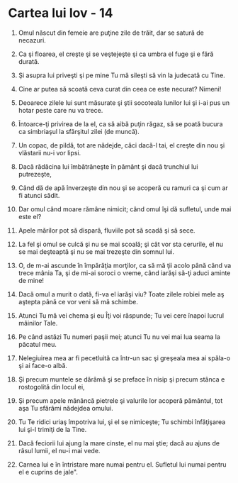 # Cartea lui Iov - 14

1. Omul născut din femeie are puţine zile de trăit, dar se satură de necazuri. 

2. Ca şi floarea, el creşte şi se veştejeşte şi ca umbra el fuge şi e fără durată. 

3. Şi asupra lui priveşti şi pe mine Tu mă sileşti să vin la judecată cu Tine. 

4. Cine ar putea să scoată ceva curat din ceea ce este necurat? Nimeni! 

5. Deoarece zilele lui sunt măsurate şi ştii socoteala lunilor lui şi i-ai pus un hotar peste care nu va trece. 

6. Întoarce-ţi privirea de la el, ca să aibă puţin răgaz, să se poată bucura ca simbriaşul la sfârşitul zilei (de muncă). 

7. Un copac, de pildă, tot are nădejde, căci dacă-l tai, el creşte din nou şi vlăstarii nu-i vor lipsi. 

8. Dacă rădăcina lui îmbătrâneşte în pământ şi dacă trunchiul lui putrezeşte, 

9. Când dă de apă înverzeşte din nou şi se acoperă cu ramuri ca şi cum ar fi atunci sădit. 

10. Dar omul când moare rămâne nimicit; când omul îşi dă sufletul, unde mai este el? 

11. Apele mărilor pot să dispară, fluviile pot să scadă şi să sece. 

12. La fel şi omul se culcă şi nu se mai scoală; şi cât vor sta cerurile, el nu se mai deşteaptă şi nu se mai trezeşte din somnul lui. 

13. O, de m-ai ascunde în împărăţia morţilor, ca să mă ţii acolo până când va trece mânia Ta, şi de mi-ai soroci o vreme, când iarăşi să-ţi aduci aminte de mine! 

14. Dacă omul a murit o dată, fi-va el iarăşi viu? Toate zilele robiei mele aş aştepta până ce vor veni să mă schimbe. 

15. Atunci Tu mă vei chema şi eu Îţi voi răspunde; Tu vei cere înapoi lucrul mâinilor Tale. 

16. Pe când astăzi Tu numeri paşii mei; atunci Tu nu vei mai lua seama la păcatul meu. 

17. Nelegiuirea mea ar fi pecetluită ca într-un sac şi greşeala mea ai spăla-o şi ai face-o albă. 

18. Şi precum muntele se dărâmă şi se preface în nisip şi precum stânca e rostogolită din locul ei, 

19. Şi precum apele mănâncă pietrele şi valurile lor acoperă pământul, tot aşa Tu sfărâmi nădejdea omului. 

20. Tu Te ridici uriaş împotriva lui, şi el se nimiceşte; Tu schimbi înfăţişarea lui şi-l trimiţi de la Tine. 

21. Dacă feciorii lui ajung la mare cinste, el nu mai ştie; dacă au ajuns de râsul lumii, el nu-i mai vede. 

22. Carnea lui e în întristare mare numai pentru el. Sufletul lui numai pentru el e cuprins de jale". 

